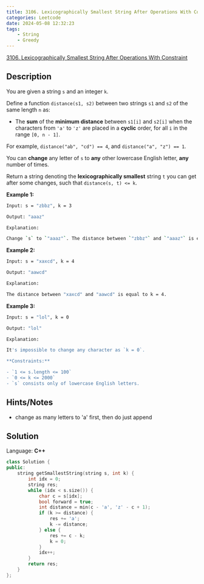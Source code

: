 ```yaml
---
title: 3106. Lexicographically Smallest String After Operations With Constraint
categories: Leetcode
date: 2024-05-08 12:32:23
tags:
    - String
    - Greedy
---
```


[3106. Lexicographically Smallest String After Operations With Constraint](https://leetcode.com/problems/lexicographically-smallest-string-after-operations-with-constraint/description/)

## Description

You are given a string `s` and an integer `k`.

Define a function `distance(s1, s2)` between two strings `s1` and `s2` of the same length `n` as:

- The **sum**  of the **minimum distance**  between `s1[i]` and `s2[i]` when the characters from `'a'` to `'z'` are placed in a **cyclic**  order, for all `i` in the range `[0, n - 1]`.

For example, `distance("ab", "cd") == 4`, and `distance("a", "z") == 1`.

You can **change**  any letter of `s` to **any**  other lowercase English letter, **any**  number of times.

Return a string denoting the **lexicographically smallest**  string `t` you can get after some changes, such that `distance(s, t) <= k`.

**Example 1:**

```bash
Input: s = "zbbz", k = 3

Output: "aaaz"

Explanation:

Change `s` to `"aaaz"`. The distance between `"zbbz"` and `"aaaz"` is equal to `k = 3`.
```

**Example 2:**

```bash
Input: s = "xaxcd", k = 4

Output: "aawcd"

Explanation:

The distance between "xaxcd" and "aawcd" is equal to k = 4.
```

**Example 3:**

```bash
Input: s = "lol", k = 0

Output: "lol"

Explanation:

It's impossible to change any character as `k = 0`.

**Constraints:**

- `1 <= s.length <= 100`
- `0 <= k <= 2000`
- `s` consists only of lowercase English letters.
```

## Hints/Notes

- change as many letters to 'a' first, then do just append

## Solution

Language: **C++**

```C++
class Solution {
public:
    string getSmallestString(string s, int k) {
        int idx = 0;
        string res;
        while (idx < s.size()) {
            char c = s[idx];
            bool forward = true;
            int distance = min(c - 'a', 'z' - c + 1);
            if (k >= distance) {
                res += 'a';
                k -= distance;
            } else {
                res += c - k;
                k = 0;
            }
            idx++;
        }
        return res;
    }
};
```
